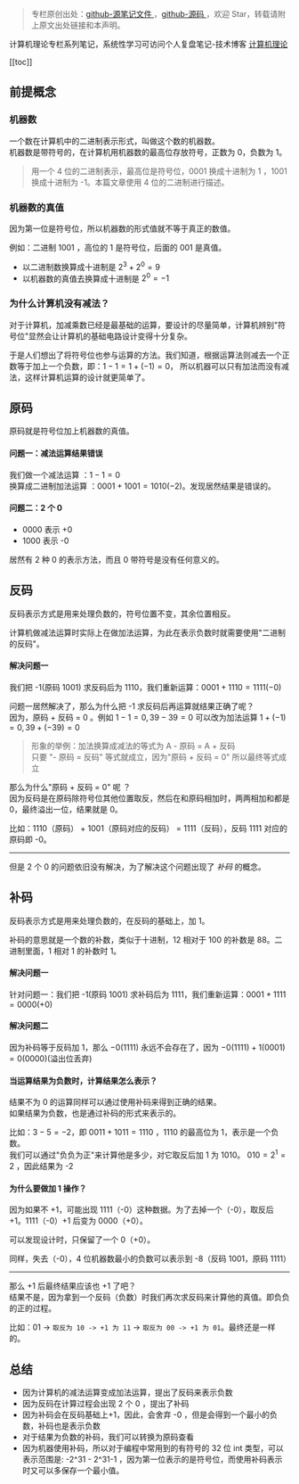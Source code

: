 > 专栏原创出处：[github-源笔记文件 ](https://github.com/GourdErwa/review-notes/tree/master/algorithm/computer-theory) ，[github-源码 ](https://github.com/GourdErwa/java-advanced/tree/master/java-computer-theory)，欢迎 Star，转载请附上原文出处链接和本声明。

计算机理论专栏系列笔记，系统性学习可访问个人复盘笔记-技术博客 [计算机理论 ](https://review-notes.top/algorithm/computer-theory)

[[toc]]

## 前提概念
### 机器数
一个数在计算机中的二进制表示形式，叫做这个数的机器数。  
机器数是带符号的，在计算机用机器数的最高位存放符号，正数为 0，负数为 1。
> 用一个 4 位的二进制表示，最高位是符号位，0001 换成十进制为 1 ，1001 换成十进制为 -1。本篇文章使用 4 位的二进制进行描述。

### 机器数的真值
因为第一位是符号位，所以机器数的形式值就不等于真正的数值。

例如：二进制 $1001$ ，高位的 1 是符号位，后面的 001 是真值。
- 以二进制数换算成十进制是 $2^3 + 2^0 = 9$
- 以机器数的真值去换算成十进制是 $2^0 = -1$

### 为什么计算机没有减法？
对于计算机，加减乘数已经是最基础的运算，要设计的尽量简单，计算机辨别"符号位"显然会让计算机的基础电路设计变得十分复杂。

于是人们想出了将符号位也参与运算的方法。我们知道，根据运算法则减去一个正数等于加上一个负数，即：$1 - 1 = 1 + (-1) = 0$， 所以机器可以只有加法而没有减法，这样计算机运算的设计就更简单了。

## 原码
原码就是符号位加上机器数的真值。

#### 问题一：减法运算结果错误
我们做一个减法运算 ：$1 - 1 = 0$  
换算成二进制加法运算 ：$0001 + 1001 = 1010(-2)$。发现居然结果是错误的。
#### 问题二：2 个 0
- 0000 表示 +0
- 1000 表示 -0

居然有 2 种 0 的表示方法，而且 0 带符号是没有任何意义的。

## 反码
反码表示方式是用来处理负数的，符号位置不变，其余位置相反。

计算机做减法运算时实际上在做加法运算，为此在表示负数时就需要使用"二进制的反码"。

#### 解决问题一
我们把 -1(原码 1001) 求反码后为 1110，我们重新运算：$0001 + 1110 = 1111(-0)$

问题一居然解决了，那么为什么把 -1 求反码后再运算就结果正确了呢？  
因为，原码 + 反码 = 0 。例如 $1-1=0 , 39-39=0$ 可以改为加法运算 $1+(-1)=0 , 39+(-39)=0$

> 形象的举例：加法换算成减法的等式为 A - 原码 = A + 反码  
> 只要 "- 原码 = 反码" 等式就成立，因为"原码 + 反码 = 0" 所以最终等式成立

那么为什么"原码 + 反码 = 0" 呢 ？  
因为反码是在原码除符号位其他位置取反，然后在和原码相加时，两两相加和都是 0，最终溢出一位，结果就是 0。

比如：1110（原码） + 1001（原码对应的反码） = 1111（反码），反码 1111 对应的原码即 -0。

***

但是 2 个 0 的问题依旧没有解决，为了解决这个问题出现了 *补码* 的概念。

## 补码
反码表示方式是用来处理负数的，在反码的基础上，加 1。

补码的意思就是一个数的补数，类似于十进制，12 相对于 100 的补数是 88。二进制里面，1 相对 1 的补数时 1。
#### 解决问题一
针对问题一：我们把 -1(原码 1001) 求补码后为 1111，我们重新运算：$0001 + 1111 = 0000(+0)$

#### 解决问题二
因为补码等于反码加 1，那么 $-0(1111)$ 永远不会存在了，因为 $-0(1111)+1(0001) = 0(0000)$(溢出位丢弃)

#### 当运算结果为负数时，计算结果怎么表示？
结果不为 0 的运算同样可以通过使用补码来得到正确的结果。  
如果结果为负数，也是通过补码的形式来表示的。

比如：$3-5=-2$，即 $0011 + 1011 = 1110$ ，1110 的最高位为 1，表示是一个负数。  
我们可以通过"负负为正"来计算他是多少，对它取反后加 1 为 1010。
$010=2^1=2$ ，因此结果为 -2

#### 为什么要做加 1 操作？
因为如果不 +1，可能出现 1111（-0）这种数据。为了去掉一个（-0），取反后 +1。1111（-0）+1 后变为 0000（+0）。

可以发现设计时，只保留了一个 0（+0）。

同样，失去（-0），4 位机器数最小的负数可以表示到 -8（反码 1001，原码 1111）

***

那么 +1 后最终结果应该也 +1 了吧？  
结果不是，因为拿到一个反码（负数）时我们再次求反码来计算他的真值。即负负的正的过程。

比如：01 -> `取反为 10 -> +1 为 11` -> `取反为 00 -> +1 为 01`。最终还是一样的。

## 总结
- 因为计算机的减法运算变成加法运算，提出了反码来表示负数
- 因为反码在计算过程会出现 2 个 0 ，提出了补码
- 因为补码会在反码基础上+1，因此，会舍弃 -0 ，但是会得到一个最小的负数，补码也是表示负数
- 对于结果为负数的补码，我们可以转换为原码查看
- 因为机器使用补码，所以对于编程中常用到的有符号的 32 位 int 类型，可以表示范围是: -2^$31$ - 2^$31$-1 ，因为第一位表示的是符号位，而使用补码表示时又可以多保存一个最小值。

